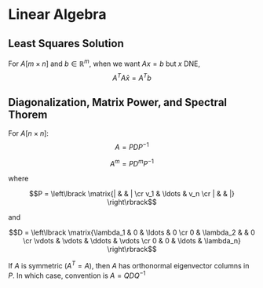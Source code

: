 # Linear Algebra

## Least Squares Solution

For $A [m\times n]$ and $b \in \mathbb{R}^m$, when we want $Ax = b$ but $x$ DNE,
$$A^{T}A\hat{x} = A^{T}b$$

## Diagonalization, Matrix Power, and Spectral Thorem

For $A [n\times n]$:
$$A = PDP^{-1}$$

$$A^m = PD^mP^{-1}$$

where 

$$P = \left\lbrack \matrix{| & & | \cr v_1 & \ldots & v_n \cr | & & |} \right\rbrack$$


and 

$$D = \left\lbrack \matrix{\lambda_1 & 0 & \ldots & 0 \cr 0 & \lambda_2 & & 0 \cr \vdots & \vdots & \ddots & \vdots \cr 0 & 0 & \ldots & \lambda_n} \right\rbrack$$

If $A$ is symmetric ($A^{T} = A$), then $A$ has orthonormal eigenvector columns in $P$. In which case, convention is $A = QDQ^{-1}$